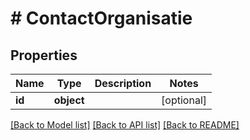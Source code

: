 # # ContactOrganisatie

## Properties

Name | Type | Description | Notes
------------ | ------------- | ------------- | -------------
**id** | **object** |  | [optional]

[[Back to Model list]](../../README.md#models) [[Back to API list]](../../README.md#endpoints) [[Back to README]](../../README.md)
